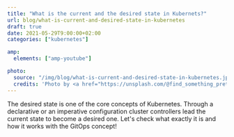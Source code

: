 ```yaml
---
title: "What is the current and the desired state in Kubernets?"
url: blog/what-is-current-and-desired-state-in-kubernetes
draft: true
date: 2021-05-29T9:00:00+02:00
categories: ["kubernetes"]

amp:
  elements: ["amp-youtube"]

photo:
  source: "/img/blog/what-is-current-and-desired-state-in-kubernetes.jpg"
  credits: 'Photo by <a href="https://unsplash.com/@find_something_pretty_everyday?utm_source=unsplash&utm_medium=referral&utm_content=creditCopyText" rel="nofollow">Hasmik Ghazaryan Olson</a> on <a href="https://unsplash.com/s/photos/reptile?utm_source=unsplash&utm_medium=referral&utm_content=creditCopyText" rel="nofollow">Unsplash</a>'
---
```


The desired state is one of the core concepts of Kubernetes. Through a declarative or an imperative configuration cluster controllers lead the current state to become a desired one. Let's check what exactly it is and how it works with the GitOps concept!

<!--more-->
